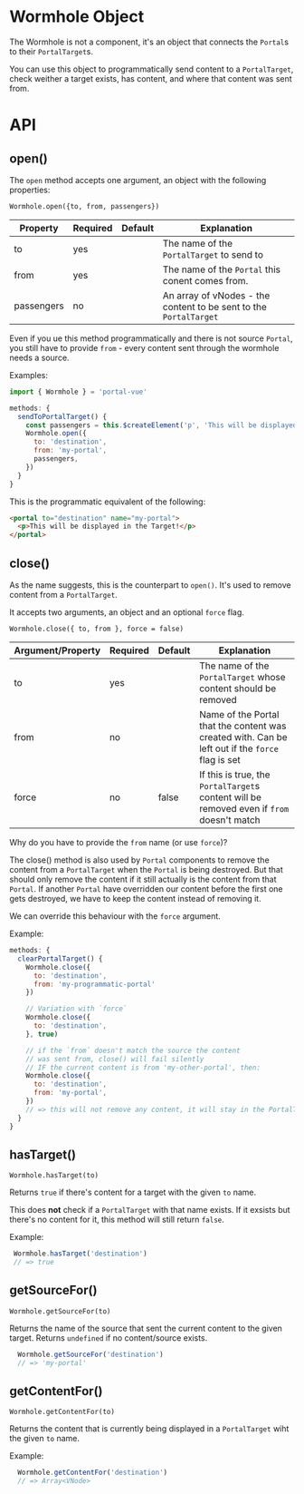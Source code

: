 # Wormhole Object

The Wormhole is not a component, it's an object that connects the `Portal`s to their `PortalTarget`s.

You can use this object to programmatically send content to a `PortalTarget`,
check weither a target exists, has content, and where that content was sent from.

# API

## open()

The `open` method accepts one argument, an object with the following properties:

`Wormhole.open({to, from, passengers})`

|Property|Required|Default|Explanation|
|--------|--------|-------|-----------|
|to|yes||The name of the `PortalTarget` to send to|
|from|yes||The name of the `Portal` this conent comes from.|
|passengers|no||An array of vNodes - the content to be sent to the `PortalTarget`|

Even if you ue this method programmatically and there is not source `Portal`, you still have to provide `from` - every content sent through the wormhole needs a source.

Examples:
```javascript
import { Wormhole } = 'portal-vue'

methods: {
  sendToPortalTarget() {
    const passengers = this.$createElement('p', 'This will be displayed in the Target!')
    Wormhole.open({
      to: 'destination',
      from: 'my-portal',
      passengers,
    })
  }
}

```
This is the programmatic equivalent of the following:
```html
<portal to="destination" name="my-portal">
  <p>This will be displayed in the Target!</p>
</portal>
```

## close()

As the name suggests, this is the counterpart to `open()`. It's used to remove content from a `PortalTarget`.

It accepts two arguments, an object and an optional `force` flag.

`Wormhole.close({ to, from }, force = false)`

|Argument/Property|Required|Default|Explanation|
|--------|--------|-------|-----------|
|to|yes||The name of the `PortalTarget` whose content should be removed|
|from|no||Name of the Portal that the content was created with. Can be left out if the `force` flag is set|
|force|no|false|If this is true, the `PortalTarget`s content will be removed even if `from` doesn't match|

Why do you have to provide the `from` name (or use `force`)?

The close() method is also used by `Portal` components to remove the content from a `PortalTarget` when the `Portal` is being destroyed. But that should only remove the content if it still actually is the content from that `Portal`. If another `Portal` have overridden our content before the first one gets destroyed, we have to keep the content instead of removing it.

We can override this behaviour with the `force` argument.

Example:
```javascript
methods: {
  clearPortalTarget() {
    Wormhole.close({
      to: 'destination',
      from: 'my-programmatic-portal'
    })

    // Variation with `force`
    Wormhole.close({
      to: 'destination',
    }, true)

    // if the `from` doesn't match the source the content
    // was sent from, close() will fail silently
    // IF the current content is from 'my-other-portal', then:
    Wormhole.close({
      to: 'destination',
      from: 'my-portal',
    })
    // => this will not remove any content, it will stay in the PortalTarget
  }
}
```

## hasTarget()

`Wormhole.hasTarget(to)`

Returns `true` if there's content for a target with the given `to` name.

This does **not** check if a `PortalTarget` with that name exists. If it exsists but there's no content for it, this method will still return `false`.

Example:
```javascript
 Wormhole.hasTarget('destination')
 // => true
```

## getSourceFor()

`Wormhole.getSourceFor(to)`

Returns the name of the source that sent the current content to the given target. Returns `undefined` if no content/source exists.

```javascript
  Wormhole.getSourceFor('destination')
  // => 'my-portal'
```

## getContentFor()

`Wormhole.getContentFor(to)`

Returns the content that is currently being displayed in a `PortalTarget` wiht the given `to` name.

Example:
```javascript
  Wormhole.getContentFor('destination')
  // => Array<VNode>
```
